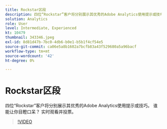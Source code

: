```yaml
---
title: Rockstar区段
description: 四位“Rockstar”客户将分别展示其优秀的Adobe Analytics使用提示或技巧。
solution: Analytics
role: User
level: Intermediate, Experienced
kt: 10479
thumbnail: 343346.jpeg
exl-id: 8d81d47b-7bc0-4db6-b0e1-b5b1f4cf54e5
source-git-commit: ca06e5a8b1602a7bcfb83a43f529680a5a96bacf
workflow-type: tm+mt
source-wordcount: '42'
ht-degree: 0%

---
```


# Rockstar区段

四位“Rockstar”客户将分别展示其优秀的Adobe Analytics使用提示或技巧。 谁能让你目瞪口呆？ 实时观看并投票。

>[!VIDEO](https://video.tv.adobe.com/v/343346/?quality=12&learn=on)

